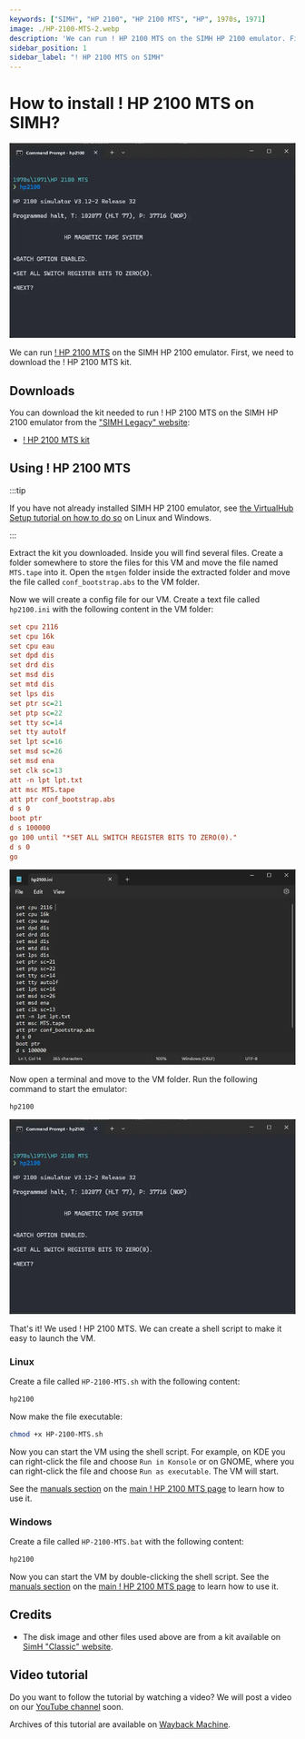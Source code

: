```yaml
---
keywords: ["SIMH", "HP 2100", "HP 2100 MTS", "HP", 1970s, 1971]
image: ./HP-2100-MTS-2.webp
description: 'We can run ! HP 2100 MTS on the SIMH HP 2100 emulator. First, we need to download the ! HP 2100 MTS kit. You can download the kit needed to run ! HP 2100 MTS on the SIMH HP 2100 emulator from the "SIMH Legacy" website:'
sidebar_position: 1
sidebar_label: "! HP 2100 MTS on SIMH"
---
```


# How to install ! HP 2100 MTS on SIMH?

![SIMH HP 2100 emulator with ! HP 2100 MTS](./HP-2100-MTS-2.webp)

We can run [! HP 2100 MTS](/1970s/1971/hp2100mts) on the SIMH HP 2100 emulator. First, we need to download the ! HP 2100 MTS kit.

## Downloads

You can download the kit needed to run ! HP 2100 MTS on the SIMH HP 2100 emulator from the ["SIMH Legacy" website](http://simh.trailing-edge.com/):

- [! HP 2100 MTS kit](http://simh.trailing-edge.com/kits/MTS.zip)

## Using ! HP 2100 MTS

:::tip

If you have not already installed SIMH HP 2100 emulator, see [the VirtualHub Setup tutorial on how to do so](https://setup.virtualhub.eu.org/simh-hp2100/) on Linux and Windows.

:::

Extract the kit you downloaded. Inside you will find several files. Create a folder somewhere to store the files for this VM and move the file named `MTS.tape` into it. Open the `mtgen` folder inside the extracted folder and move the file called `conf_bootstrap.abs` to the VM folder.

Now we will create a config file for our VM. Create a text file called `hp2100.ini` with the following content in the VM folder:

```ini
set cpu 2116 
set cpu 16k
set cpu eau
set dpd dis
set drd dis
set msd dis
set mtd dis
set lps dis
set ptr sc=21
set ptp sc=22
set tty sc=14
set tty autolf
set lpt sc=16
set msd sc=26
set msd ena
set clk sc=13
att -n lpt lpt.txt
att msc MTS.tape
att ptr conf_bootstrap.abs
d s 0
boot ptr
d s 100000
go 100 until "*SET ALL SWITCH REGISTER BITS TO ZERO(0)." 
d s 0
go 
```

![hp2100.ini](./HP-2100-MTS-1.webp)

Now open a terminal and move to the VM folder. Run the following command to start the emulator:

```bash
hp2100
```

![hp2100](./HP-2100-MTS-2.webp)

That's it! We used ! HP 2100 MTS. We can create a shell script to make it easy to launch the VM.

### Linux

Create a file called `HP-2100-MTS.sh` with the following content:

```bash
hp2100
```

Now make the file executable:

```bash
chmod +x HP-2100-MTS.sh
```

Now you can start the VM using the shell script. For example, on KDE you can right-click the file and choose `Run in Konsole` or on GNOME, where you can right-click the file and choose `Run as executable`. The VM will start.

See the [manuals section](/1970s/1971/hp2100mts/#manuals) on the [main ! HP 2100 MTS page](/1970s/1971/hp2100mts/) to learn how to use it.

### Windows

Create a file called `HP-2100-MTS.bat` with the following content:

```bash
hp2100
```

Now you can start the VM by double-clicking the shell script. See the [manuals section](/1970s/1971/hp2100mts/#manuals) on the [main ! HP 2100 MTS page](/1970s/1971/hp2100mts/) to learn how to use it.

## Credits

- The disk image and other files used above are from a kit available on [SimH "Classic" website](http://simh.trailing-edge.com/).

## Video tutorial

Do you want to follow the tutorial by watching a video? We will post a video on our [YouTube channel](https://www.youtube.com/@virtua1hub) soon.

Archives of this tutorial are available on [Wayback Machine](https://web.archive.org/web/*/https://virtualhub.eu.org/1970s/1971/hp2100mts/simh/).
